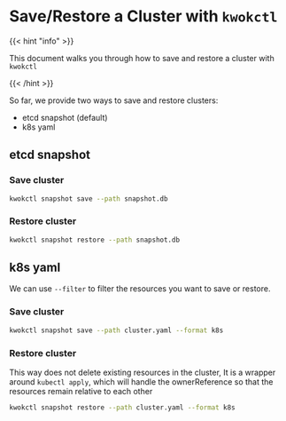 # Save/Restore a Cluster with `kwokctl`

{{< hint "info" >}}

This document walks you through how to save and restore a cluster with `kwokctl`

{{< /hint >}}

So far, we provide two ways to save and restore clusters:

- etcd snapshot (default)
- k8s yaml

## etcd snapshot

### Save cluster

``` bash
kwokctl snapshot save --path snapshot.db
```

### Restore cluster

``` bash
kwokctl snapshot restore --path snapshot.db
```

## k8s yaml

We can use `--filter` to filter the resources you want to save or restore.

### Save cluster

``` bash
kwokctl snapshot save --path cluster.yaml --format k8s
```

### Restore cluster

This way does not delete existing resources in the cluster,
It is a wrapper around `kubectl apply`, which will handle the ownerReference so that the resources remain relative to each other

``` bash
kwokctl snapshot restore --path cluster.yaml --format k8s
```
